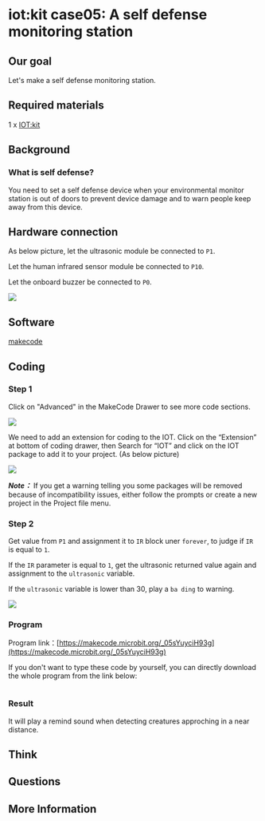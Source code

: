 # iot:kit case05: A self defense monitoring station

## Our goal


 Let's make a self defense monitoring station. 


## Required materials 


 1 x [IOT:kit](https://shop.elecfreaks.com/products/elecfreaks-micro-bit-smart-science-iot-kit-without-micro-bit-board?_pos=1&_sid=2513e1df0&_ss=r)


## Background


### What is self defense? 

 You need to set a self defense device when your environmental monitor station is out of doors to prevent device damage and to warn people keep away from this device.                     


## Hardware connection


As below picture, let the ultrasonic module be connected to `P1`.

Let the human infrared sensor module be connected to `P10`.

Let the onboard buzzer be connected to `P0`. 

![](./images/case_05_01.png)

## Software


[makecode](https://makecode.microbit.org/#)

## Coding


### Step 1
 Click on "Advanced" in the MakeCode Drawer to see more code sections.

![](./images/iot_bit_11.jpg)

 We need to add an extension for coding to the IOT. Click on the “Extension” at bottom of coding drawer, then Search for “IOT” and click on the IOT package to add it to your project. (As below picture) 

![](./images/iot_bit_12.jpg)

***Note：*** If you get a warning telling you some packages will be removed because of incompatibility issues, either follow the prompts or create a new project in the Project file menu.

### Step 2

Get value from `P1` and assignment it to `IR` block uner `forever`, to judge if `IR` is equal to `1`.

If the `IR` parameter is equal to `1`, get the ultrasonic returned value again and assignment to the `ultrasonic` variable. 

If the `ultrasonic` variable is lower than 30, play a `ba ding` to warning. 

![](./images/case_05_02.png)



### Program

Program link：[https://makecode.microbit.org/_05sYuyciH93g](https://makecode.microbit.org/_05sYuyciH93g)

If you don't want to type these code by yourself, you can directly download the whole program from the link below:

<div style="position:relative;height:0;paddingbottom:70%;overflow:hidden;"><iframe style="position:absolute;top:0;left:0;width:100%;height:100%;" src="https://makecode.microbit.org/#pub:_05sYuyciH93g" frameborder="0" sandbox="allowpopups allowforms allowscripts allowsameorigin"></iframe></div>  


### Result

It will play a remind sound when detecting creatures approching in a near distance.

## Think


## Questions


## More Information

